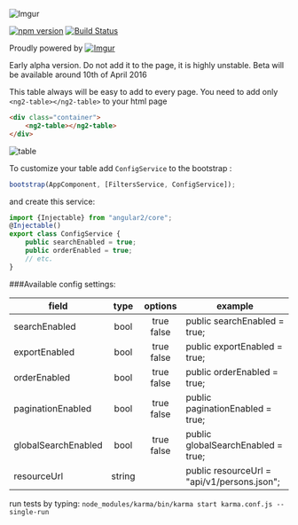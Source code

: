 ![Imgur](http://i.imgur.com/gwjpUqe.png "logo")


[![npm version](https://badge.fury.io/js/ng2-easy-table.svg)](https://badge.fury.io/js/ng2-easy-table)
[![Build Status](https://travis-ci.org/ssuperczynski/ng2-easy-table.svg?branch=master)](https://travis-ci.org/ssuperczynski/ng2-easy-table)

Proudly powered by [![Imgur](http://i.imgur.com/qbbb6ah.png)](http://espeo.eu/)

Early alpha version. Do not add it to the page, it is highly unstable.
Beta will be available around 10th of April 2016


This table always will be easy to add to every page.
You need to add only `<ng2-table></ng2-table>` to your html page

```html
<div class="container">
    <ng2-table></ng2-table>
</div>
```

![table](http://i.imgur.com/diYGEMy.png "table")

To customize your table add `ConfigService` to the bootstrap :

```js
bootstrap(AppComponent, [FiltersService, ConfigService]);
```
and create this service:

```typescript
import {Injectable} from "angular2/core";
@Injectable()
export class ConfigService {
    public searchEnabled = true;
    public orderEnabled = true;
    // etc.
}
```

###Available config settings:

| field               |      type      |  options   | example                                     |
|---------------------|:--------------:|:----------:|---------------------------------------------|
| searchEnabled       | bool           | true false | public searchEnabled = true;                |
| exportEnabled       | bool           | true false | public exportEnabled = true;                |
| orderEnabled        | bool           | true false | public orderEnabled = true;                 |
| paginationEnabled   | bool           | true false | public paginationEnabled = true;            |
| globalSearchEnabled | bool           | true false | public globalSearchEnabled = true;          |
| resourceUrl         | string         |            | public resourceUrl = "api/v1/persons.json"; |


run tests by typing:
`node_modules/karma/bin/karma start karma.conf.js --single-run`